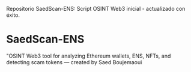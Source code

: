 Repositorio SaedScan-ENS: Script OSINT Web3 inicial - actualizado con éxito.
# SaedScan-ENS
"OSINT Web3 tool for analyzing Ethereum wallets, ENS, NFTs, and detecting scam tokens — created by Saed Boujemaoui

